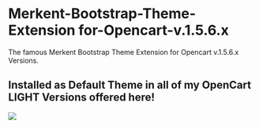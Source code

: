# Merkent-Bootstrap-Theme-Extension for-Opencart-v.1.5.6.x

The famous Merkent Bootstrap Theme Extension for Opencart v.1.5.6.x Versions. 

Installed as Default Theme in all of my OpenCart LIGHT Versions offered here!
----
<img src = "http://www.bigmax.ch/shop/image/data/banner/merkent_theme_1136_882.png" />
